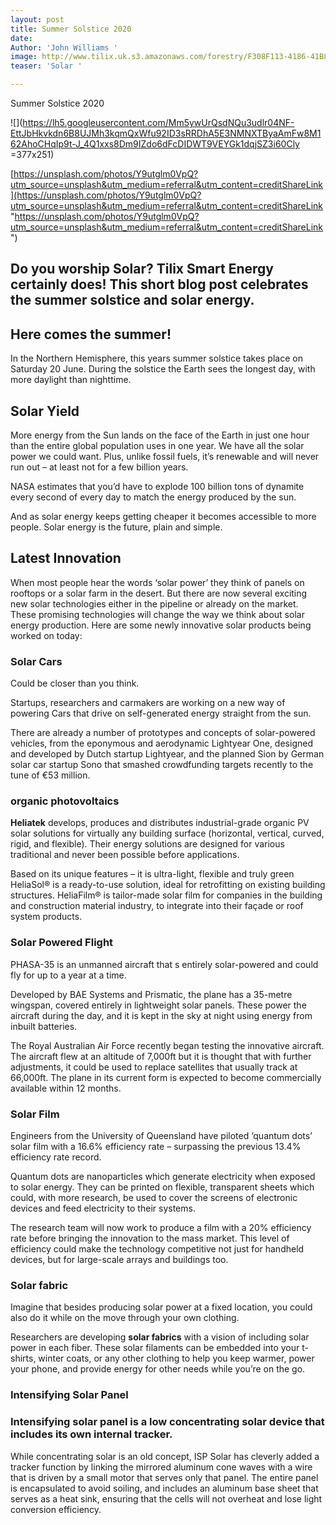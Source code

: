 ```yaml
---
layout: post
title: Summer Solstice 2020
date: 
Author: 'John Williams '
image: http://www.tilix.uk.s3.amazonaws.com/forestry/F308F113-4186-41B8-8D85-925108D15E7B.jpeg
teaser: 'Solar '

---
```

Summer Solstice 2020

![](https://lh5.googleusercontent.com/Mm5ywUrQsdNQu3udlr04NF-EttJbHkvkdn6B8UJMh3kqmQxWfu92ID3sRRDhA5E3NMNXTByaAmFw8M162AhoCHqIp9t-J_4Q1xxs8Dm9IZdo6dFcDIDWT9VEYGk1dqjSZ3i60Cly =377x251)

[https://unsplash.com/photos/Y9utglm0VpQ?utm_source=unsplash&utm_medium=referral&utm_content=creditShareLink](https://unsplash.com/photos/Y9utglm0VpQ?utm_source=unsplash&utm_medium=referral&utm_content=creditShareLink "https://unsplash.com/photos/Y9utglm0VpQ?utm_source=unsplash&utm_medium=referral&utm_content=creditShareLink")

## Do you worship Solar? Tilix Smart Energy certainly does! This short blog post celebrates the summer solstice and solar energy.

## Here comes the summer!

In the Northern Hemisphere, this years summer solstice takes place on Saturday 20 June. During the solstice the Earth sees the longest day, with more daylight than nighttime.

## Solar Yield

More energy from the Sun lands on the face of the Earth in just one hour than the entire global population uses in one year. We have all the solar power we could want. Plus, unlike fossil fuels, it’s renewable and will never run out – at least not for a few billion years.

NASA estimates that you’d have to explode 100 billion tons of dynamite every second of every day to match the energy produced by the sun.

And as solar energy keeps getting cheaper it becomes accessible to more people. Solar energy is the future, plain and simple.

## Latest Innovation

When most people hear the words ‘solar power’ they think of panels on rooftops or a solar farm in the desert. But there are now several exciting new solar technologies either in the pipeline or already on the market. These promising technologies will change the way we think about solar energy production. Here are some newly innovative solar products being worked on today:

### Solar Cars

Could be closer than you think.

Startups, researchers and carmakers are working on a new way of powering Cars that drive on self-generated energy straight from the sun.

There are already a number of prototypes and concepts of solar-powered vehicles, from the eponymous and aerodynamic Lightyear One, designed and developed by Dutch startup Lightyear, and the planned Sion by German solar car startup Sono that smashed crowdfunding targets recently to the tune of €53 million.

### organic photovoltaics

**Heliatek** develops, produces and distributes industrial-grade organic PV solar solutions for virtually any building surface (horizontal, vertical, curved, rigid, and flexible). Their energy solutions are designed for various traditional and never been possible before applications.

Based on its unique features – it is ultra-light, flexible and truly green HeliaSol® is a ready-to-use solution, ideal for retrofitting on existing building structures. HeliaFilm® is tailor-made solar film for companies in the building and construction material industry, to integrate into their façade or roof system products.

### Solar Powered Flight

PHASA-35 is an unmanned aircraft that s entirely solar-powered and could fly for up to a year at a time.

Developed by BAE Systems and Prismatic, the plane has a 35-metre wingspan, covered entirely in lightweight solar panels. These power the aircraft during the day, and it is kept in the sky at night using energy from inbuilt batteries.

The Royal Australian Air Force recently began testing the innovative aircraft. The aircraft flew at an altitude of 7,000ft but it is thought that with further adjustments, it could be used to replace satellites that usually track at 66,000ft. The plane in its current form is expected to become commercially available within 12 months.

### Solar Film

Engineers from the University of Queensland have piloted ‘quantum dots’ solar film with a 16.6% efficiency rate – surpassing the previous 13.4% efficiency rate record.

Quantum dots are nanoparticles which generate electricity when exposed to solar energy. They can be printed on flexible, transparent sheets which could, with more research, be used to cover the screens of electronic devices and feed electricity to their systems.

The research team will now work to produce a film with a 20% efficiency rate before bringing the innovation to the mass market. This level of efficiency could make the technology competitive not just for handheld devices, but for large-scale arrays and buildings too.

### Solar fabric

Imagine that besides producing solar power at a fixed location, you could also do it while on the move through your own clothing.

Researchers are developing **solar fabrics** with a vision of including solar power in each fiber. These solar filaments can be embedded into your t-shirts, winter coats, or any other clothing to help you keep warmer, power your phone, and provide energy for other needs while you’re on the go.

### **Intensifying Solar Panel**

### Intensifying solar panel is a low concentrating solar device that includes its own internal tracker.

While concentrating solar is an old concept, ISP Solar has cleverly added a tracker function by linking the mirrored aluminum cone waves with a wire that is driven by a small motor that serves only that panel. The entire panel is encapsulated to avoid soiling, and includes an aluminum base sheet that serves as a heat sink, ensuring that the cells will not overheat and lose light conversion efficiency.